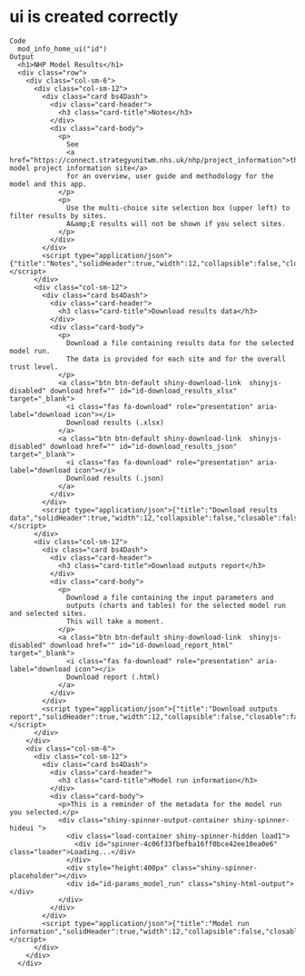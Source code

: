 # ui is created correctly

    Code
      mod_info_home_ui("id")
    Output
      <h1>NHP Model Results</h1>
      <div class="row">
        <div class="col-sm-6">
          <div class="col-sm-12">
            <div class="card bs4Dash">
              <div class="card-header">
                <h3 class="card-title">Notes</h3>
              </div>
              <div class="card-body">
                <p>
                  See
                  <a href="https://connect.strategyunitwm.nhs.uk/nhp/project_information">the model project information site</a>
                  for an overview, user guide and methodology for the model and this app.
                </p>
                <p>
                  Use the multi-choice site selection box (upper left) to filter results by sites.
                  A&amp;E results will not be shown if you select sites.
                </p>
              </div>
            </div>
            <script type="application/json">{"title":"Notes","solidHeader":true,"width":12,"collapsible":false,"closable":false,"maximizable":false,"gradient":false}</script>
          </div>
          <div class="col-sm-12">
            <div class="card bs4Dash">
              <div class="card-header">
                <h3 class="card-title">Download results data</h3>
              </div>
              <div class="card-body">
                <p>
                  Download a file containing results data for the selected model run.
                  The data is provided for each site and for the overall trust level.
                </p>
                <a class="btn btn-default shiny-download-link  shinyjs-disabled" download href="" id="id-download_results_xlsx" target="_blank">
                  <i class="fas fa-download" role="presentation" aria-label="download icon"></i>
                  Download results (.xlsx)
                </a>
                <a class="btn btn-default shiny-download-link  shinyjs-disabled" download href="" id="id-download_results_json" target="_blank">
                  <i class="fas fa-download" role="presentation" aria-label="download icon"></i>
                  Download results (.json)
                </a>
              </div>
            </div>
            <script type="application/json">{"title":"Download results data","solidHeader":true,"width":12,"collapsible":false,"closable":false,"maximizable":false,"gradient":false}</script>
          </div>
          <div class="col-sm-12">
            <div class="card bs4Dash">
              <div class="card-header">
                <h3 class="card-title">Download outputs report</h3>
              </div>
              <div class="card-body">
                <p>
                  Download a file containing the input parameters and
                  outputs (charts and tables) for the selected model run and selected sites.
                  This will take a moment.
                </p>
                <a class="btn btn-default shiny-download-link  shinyjs-disabled" download href="" id="id-download_report_html" target="_blank">
                  <i class="fas fa-download" role="presentation" aria-label="download icon"></i>
                  Download report (.html)
                </a>
              </div>
            </div>
            <script type="application/json">{"title":"Download outputs report","solidHeader":true,"width":12,"collapsible":false,"closable":false,"maximizable":false,"gradient":false}</script>
          </div>
        </div>
        <div class="col-sm-6">
          <div class="col-sm-12">
            <div class="card bs4Dash">
              <div class="card-header">
                <h3 class="card-title">Model run information</h3>
              </div>
              <div class="card-body">
                <p>This is a reminder of the metadata for the model run you selected.</p>
                <div class="shiny-spinner-output-container shiny-spinner-hideui ">
                  <div class="load-container shiny-spinner-hidden load1">
                    <div id="spinner-4c06f33fbefba16ff0bce42ee10ea0e6" class="loader">Loading...</div>
                  </div>
                  <div style="height:400px" class="shiny-spinner-placeholder"></div>
                  <div id="id-params_model_run" class="shiny-html-output"></div>
                </div>
              </div>
            </div>
            <script type="application/json">{"title":"Model run information","solidHeader":true,"width":12,"collapsible":false,"closable":false,"maximizable":false,"gradient":false}</script>
          </div>
        </div>
      </div>

